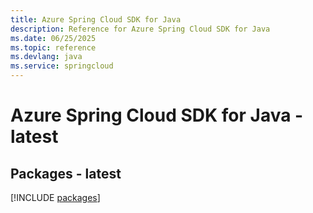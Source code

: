 ```yaml
---
title: Azure Spring Cloud SDK for Java
description: Reference for Azure Spring Cloud SDK for Java
ms.date: 06/25/2025
ms.topic: reference
ms.devlang: java
ms.service: springcloud
---
```

# Azure Spring Cloud SDK for Java - latest
## Packages - latest
[!INCLUDE [packages](spring-cloud-index.md)]